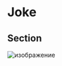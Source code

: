 # Joke

## Section
![изображение](https://user-images.githubusercontent.com/84147455/197509892-4a1b47e6-7d34-4bab-948f-6c26b037f45d.png)
